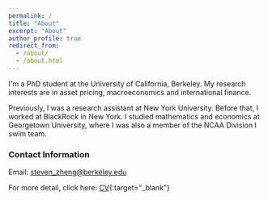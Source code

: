 ```yaml
---
permalink: /
title: "About"
excerpt: "About"
author_profile: true
redirect_from: 
  - /about/
  - /about.html
---
```



I'm a PhD student at the University of California, Berkeley. My research interests are in asset pricing, macroeconomics and international finance.

Previously, I was a research assistant at New York University. Before that, I worked at BlackRock in New York. I studied mathematics and economics at Georgetown University, where I was also a member of the NCAA Division I swim team.

### Contact Information
Email: [steven_zheng@berkeley.edu](mailto:steven_zheng@berkeley.edu)

For more detail, click here: [CV](https://stevenzheng1.github.io/files/zheng_cv_berkeley.pdf){:target="_blank"}
